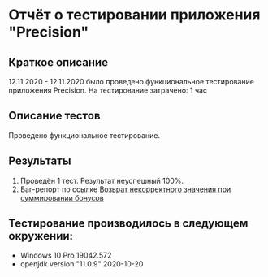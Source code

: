 # Отчёт о тестировании приложения "Precision"

## Краткое описание

12.11.2020 - 12.11.2020 было проведено функциональное тестирование приложения Precision.
На тестирование затрачено: 1 час

## Описание тестов

Проведено функциональное тестирование.

## Результаты

1. Проведён 1 тест. Результат неуспешный 100%.
2. Баг-репорт по ссылке [Возврат некорректного значения при суммировании бонусов](https://github.com/ugfan13/Java2.2/issues/1#issue-741676835)

## Тестирование производилось в следующем окружении:
* Windows 10 Pro 19042.572
* openjdk version "11.0.9" 2020-10-20